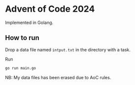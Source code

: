 # Advent of Code 2024

Implemented in Golang.

## How to run
Drop a data file named `intput.txt` in the directory with a task.

Run
```bash
go run main.go
```

NB: My data files has been erased due to AoC rules.
